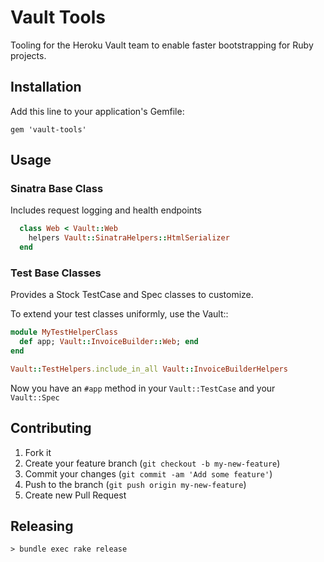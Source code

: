 # Vault Tools

Tooling for the Heroku Vault team to enable faster bootstrapping for Ruby projects.

## Installation

Add this line to your application's Gemfile:

    gem 'vault-tools'

## Usage

### Sinatra Base Class

Includes request logging and health endpoints

```ruby
  class Web < Vault::Web
    helpers Vault::SinatraHelpers::HtmlSerializer
  end
```

### Test Base Classes

Provides a Stock TestCase and Spec classes to customize.

To extend your test classes uniformly, use the Vault::

```ruby
module MyTestHelperClass
  def app; Vault::InvoiceBuilder::Web; end
end

Vault::TestHelpers.include_in_all Vault::InvoiceBuilderHelpers
```

Now you have an `#app` method in your `Vault::TestCase` and your `Vault::Spec`

## Contributing

1. Fork it
2. Create your feature branch (`git checkout -b my-new-feature`)
3. Commit your changes (`git commit -am 'Add some feature'`)
4. Push to the branch (`git push origin my-new-feature`)
5. Create new Pull Request

## Releasing

    > bundle exec rake release
